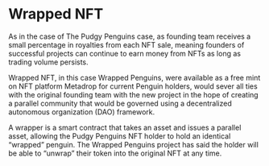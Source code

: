 # Wrapped NFT

As in the case of The Pudgy Penguins case, as founding team receives a small percentage in royalties from each NFT sale, meaning founders of successful projects can continue to earn money from NFTs as long as trading volume persists.

Wrapped NFT, in this case Wrapped Penguins, were available as a free mint on NFT platform Metadrop for current Penguin holders, would sever all ties with the original founding team with the new project in the hope of creating a parallel community that would be governed using a decentralized autonomous organization (DAO) framework.

A wrapper is a smart contract that takes an asset and issues a parallel asset, allowing the Pudgy Penguins NFT holder to hold an identical “wrapped” penguin. The Wrapped Penguins project has said the holder will be able to “unwrap” their token into the original NFT at any time.


